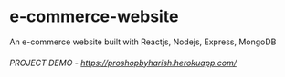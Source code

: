 # e-commerce-website
An e-commerce website built with Reactjs, Nodejs, Express, MongoDB

###### PROJECT DEMO - https://proshopbyharish.herokuapp.com/
